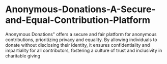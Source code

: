 # Anonymous-Donations-A-Secure-and-Equal-Contribution-Platform
Anonymous Donations" offers a secure and fair platform for anonymous contributions, prioritizing privacy and equality. By allowing individuals to donate without disclosing their identity, it ensures confidentiality and impartiality for all contributors, fostering a culture of trust and inclusivity in charitable giving
